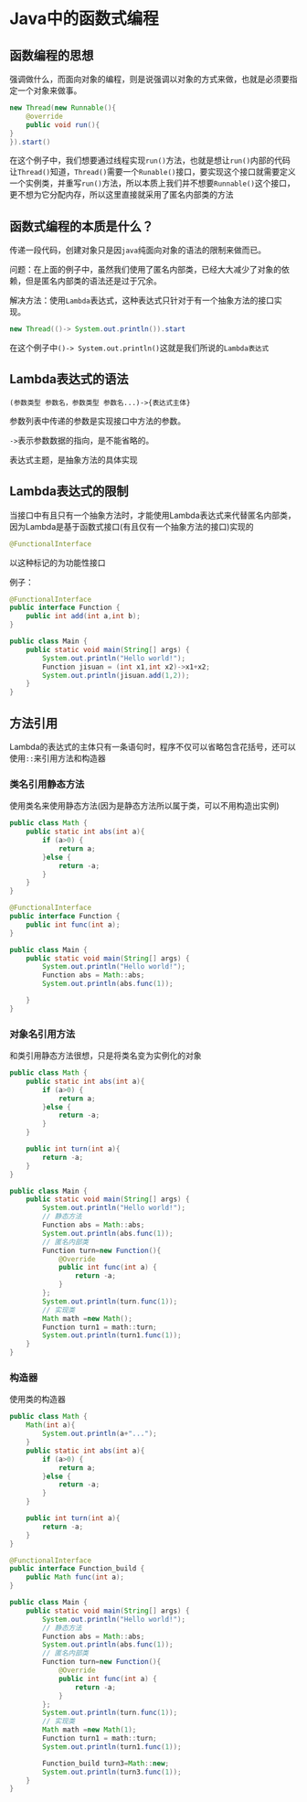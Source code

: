# Java中的函数式编程

## 函数编程的思想

强调做什么，而面向对象的编程，则是说强调以对象的方式来做，也就是必须要指定一个对象来做事。

```java
new Thread(new Runnable(){
	@override
	public void run(){
}
}).start()
```

在这个例子中，我们想要通过线程实现`run()`方法，也就是想让`run()`内部的代码让`Thread()`知道，`Thread()`需要一个`Runable()`接口，要实现这个接口就需要定义一个实例类，并重写`run()`方法，所以本质上我们并不想要`Runnable()`这个接口，更不想为它分配内存，所以这里直接就采用了匿名内部类的方法

## 函数式编程的本质是什么？

传递一段代码，创建对象只是因`java`纯面向对象的语法的限制来做而已。

问题：在上面的例子中，虽然我们使用了匿名内部类，已经大大减少了对象的依赖，但是匿名内部类的语法还是过于冗余。

解决方法：使用`Lambda`表达式，这种表达式只针对于有一个抽象方法的接口实现。

```java
new Thread(()-> System.out.println()).start
```

在这个例子中`()-> System.out.println()`这就是我们所说的`Lambda表达式`

## Lambda表达式的语法

`(参数类型 参数名，参数类型 参数名...)->{表达式主体}`

参数列表中传递的参数是实现接口中方法的参数。

`->`表示参数数据的指向，是不能省略的。

表达式主题，是抽象方法的具体实现

## Lambda表达式的限制

当接口中有且只有一个抽象方法时，才能使用Lambda表达式来代替匿名内部类，因为Lambda是基于函数式接口(有且仅有一个抽象方法的接口)实现的

```java
@FunctionalInterface
```

以这种标记的为功能性接口

例子：

```java
@FunctionalInterface
public interface Function {
    public int add(int a,int b);
}

public class Main {
    public static void main(String[] args) {
        System.out.println("Hello world!");
        Function jisuan = (int x1,int x2)->x1+x2;
        System.out.println(jisuan.add(1,2));
    }
}
```

## 方法引用

Lambda的表达式的主体只有一条语句时，程序不仅可以省略包含花括号，还可以使用`::`来引用方法和构造器

### 类名引用静态方法

使用类名来使用静态方法(因为是静态方法所以属于类，可以不用构造出实例)

```java
public class Math {
    public static int abs(int a){
        if (a>0) {
            return a;
        }else {
            return -a;
        }
    }
}

@FunctionalInterface
public interface Function {
    public int func(int a);
}

public class Main {
    public static void main(String[] args) {
        System.out.println("Hello world!");
        Function abs = Math::abs;
        System.out.println(abs.func(1));

    }
}
```

### 对象名引用方法

和类引用静态方法很想，只是将类名变为实例化的对象

```java
public class Math {
    public static int abs(int a){
        if (a>0) {
            return a;
        }else {
            return -a;
        }
    }

    public int turn(int a){
        return -a;
    }
}

public class Main {
    public static void main(String[] args) {
        System.out.println("Hello world!");
        // 静态方法
        Function abs = Math::abs;
        System.out.println(abs.func(1));
        // 匿名内部类
        Function turn=new Function(){
            @Override
            public int func(int a) {
                return -a;
            }
        };
        System.out.println(turn.func(1));
        // 实现类
        Math math =new Math();
        Function turn1 = math::turn;
        System.out.println(turn1.func(1));
    }
}
```

### 构造器

使用类的构造器

```java
public class Math {
    Math(int a){
        System.out.println(a+"...");
    }
    public static int abs(int a){
        if (a>0) {
            return a;
        }else {
            return -a;
        }
    }

    public int turn(int a){
        return -a;
    }
}

@FunctionalInterface
public interface Function_build {
    public Math func(int a);
}

public class Main {
    public static void main(String[] args) {
        System.out.println("Hello world!");
        // 静态方法
        Function abs = Math::abs;
        System.out.println(abs.func(1));
        // 匿名内部类
        Function turn=new Function(){
            @Override
            public int func(int a) {
                return -a;
            }
        };
        System.out.println(turn.func(1));
        // 实现类
        Math math =new Math(1);
        Function turn1 = math::turn;
        System.out.println(turn1.func(1));

        Function_build turn3=Math::new;
        System.out.println(turn3.func(1));
    }
}
```